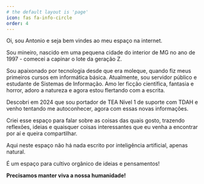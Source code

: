 ```yaml
---
# the default layout is 'page'
icon: fas fa-info-circle
order: 4
---
```



Oi, sou Antonio e seja bem vindes ao meu espaço na internet.

Sou mineiro, nascido em uma pequena cidade do interior de MG no ano de 1997 - comecei a capinar o lote da geração Z.

Sou apaixonado por tecnologia desde que era moleque, quando fiz meus primeiros cursos em informática básica. Atualmente, sou servidor público e estudante de Sistemas de Informação. Amo ler ficção científica, fantasia e horror, adoro a natureza e agora estou flertando com a escrita. 

Descobri em 2024 que sou portador de TEA Nível 1 de suporte com TDAH e venho tentando me autoconhecer, agora com essas novas informações.

Criei esse espaço para falar sobre as coisas das quais gosto, trazendo reflexões, ideias e quaisquer coisas interessantes que eu venha a encontrar por aí e queira compartilhar. 

Aqui neste espaço não há nada escrito por inteligência artificial, apenas natural. 

É um espaço para cultivo orgânico de ideias e pensamentos! 

 **Precisamos manter viva a nossa humanidade!** 
